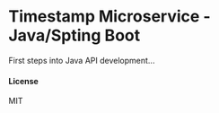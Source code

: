 # Timestamp Microservice - Java/Spting Boot

First steps into Java API development...

#### License
MIT